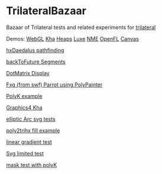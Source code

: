 # TrilateralBazaar
Bazaar of Trilateral tests and related experiments for [trilateral](https://github.com/nanjizal/trilateral/)

Demos: 
[WebGL](https://nanjizal.github.io/TrilateralBazaar/demo/binWebGL/)
[Kha](https://nanjizal.github.io/TrilateralBazaar/toolkitTest/build/html5/)
[Heaps](https://nanjizal.github.io/TrilateralBazaar/toolkitTest/binHeaps/)
[Luxe](https://nanjizal.github.io/TrilateralBazaar/toolkitTest/binLuxe/web/)
[NME](https://nanjizal.github.io/TrilateralBazaar/toolkitTest/binNme/jsprime/TestFlash/)
[OpenFL](https://nanjizal.github.io/TrilateralBazaar/toolkitTest/openFL/)
[Canvas](https://nanjizal.github.io/TrilateralBazaar/toolkitTest/binCanvas/?a=refresh)


[hxDaedalus pathfinding](https://nanjizal.github.io/TrilateralBazaar/hxDaedalusTest/binWebGL/)

[backToFuture Segments](https://nanjizal.github.io/TrilateralBazaar/segmentTest/build/html5/)

[DotMatrix Display](https://nanjizal.github.io/TrilateralBazaar/dotMatrixTest/build/html5/index.html)

[Fxg (from swf) Parrot using PolyPainter ](https://nanjizal.github.io/TrilateralBazaar/fxgTest/build/html5/index.html)

[PolyK example](http://nanjizal.github.io/TrilateralBazaar/polyKTest/build/html5/index.html)

[Graphics4 Kha](http://nanjizal.github.io/TrilateralBazaar/khaGraphics4Test/build/html5/index.html)

[elliptic Arc svg tests](http://nanjizal.github.io/TrilateralBazaar/ellipticalArc/build/html5/index.html)

[poly2trihx fill example](http://nanjizal.github.io/TrilateralBazaar/poly2trihxTest/build/html5/index.html)

[linear gradient test](http://nanjizal.github.io/TrilateralBazaar/linearGradient/build/html5/index.html)

[Svg limited test](http://nanjizal.github.io/TrilateralBazaar/svgTest/build/html5/index.html)

[mask test with polyK](http://nanjizal.github.io/TrilateralBazaar/imageFill/build/html5/SumaCat.jpg)
